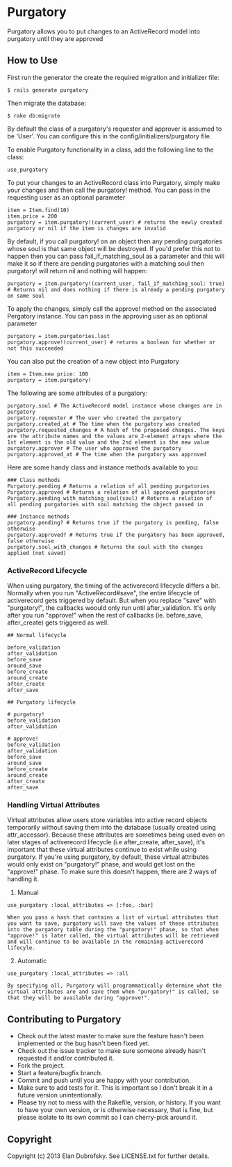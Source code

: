 # Purgatory

Purgatory allows you to put changes to an ActiveRecord model into purgatory until they are approved

## How to Use

First run the generator the create the required migration and initializer file:

    $ rails generate purgatory

Then migrate the database:

    $ rake db:migrate

By default the class of a purgatory's requester and approver is assumed to be 'User'. You can configure this in the config/initializers/purgatory file.

To enable Purgatory functionality in a class, add the following line to the class:

    use_purgatory

To put your changes to an ActiveRecord class into Purgatory, simply make your changes and then call the purgatory! method. You can pass in the requesting user as an optional parameter

    item = Item.find(10)
    item.price = 200
    purgatory = item.purgatory!(current_user) # returns the newly created purgatory or nil if the item is changes are invalid

By default, if you call purgatory! on an object then any pending purgatories whose soul is that same object will be destroyed. If you'd prefer this not to happen then you can pass fail_if_matching_soul as a parameter and this will make it so if there are pending purgatories with a matching soul then purgatory! will return nil and nothing will happen: 

    purgatory = item.purgatory!(current_user, fail_if_matching_soul: true) # Returns nil and does nothing if there is already a pending purgatory on same soul

To apply the changes, simply call the approve! method on the associated Pergatory instance. You can pass in the approving user as an optional parameter

    purgatory = item.purgatories.last
    purgatory.approve!(current_user) # returns a boolean for whether or not this succeeded

You can also put the creation of a new object into Purgatory

    item = Item.new price: 100
    purgatory = item.purgatory!

The following are some attributes of a purgatory:

    purgatory.soul # The ActiveRecord model instance whose changes are in purgatory
    purgatory.requester # The user who created the purgatory
    purgatory.created_at # The time when the purgatory was created
    purgatory.requested_changes # A hash of the proposed changes. The keys are the attribute names and the values are 2-element arrays where the 1st element is the old value and the 2nd element is the new value
    purgatory.approver # The user who approved the purgatory
    purgatory.approved_at # The time when the purgatory was approved

Here are some handy class and instance methods available to you:

    ### Class methods
    Purgatory.pending # Returns a relation of all pending purgatories
    Purgatory.approved # Returns a relation of all approved purgatories
    Purgatory.pending_with_matching_soul(soul) # Returns a relation of
    all pending purgatories with soul matching the object passed in

    ### Instance methods
    purgatory.pending? # Returns true if the purgatory is pending, false otherwise
    purgatory.approved? # Returns true if the purgatory has been approved, false otherwise
    purgatory.soul_with_changes # Returns the soul with the changes applied (not saved)

### ActiveRecord Lifecycle

  When using purgatory, the timing of the activerecord lifecycle differs a bit. Normally when you run "ActiveRecord#save", the entire lifecycle of activerecord gets triggered by default. But when you replace "save" with "purgatory!", the callbacks woould only run until after_validation. It's only after you run "approve!" when the rest of callbacks (ie. before_save, after_create) gets triggered as well.

    ## Normal lifecycle

    before_validation
    after_validation
    before_save
    around_save
    before_create
    around_create
    after_create
    after_save 

    ## Purgatory lifecycle

    # purgatory!
    before_validation
    after_validation

    # approve!
    before_validation
    after_validation
    before_save
    around_save
    before_create
    around_create
    after_create
    after_save 


### Handling Virtual Attributes

  Virtual attributes allow users store variables into active record objects temporarily without saving them into the database (usually created using attr_accessor). Because these attributes are sometimes being used even on later stages of activerecord lifecycle (i.e after_create, after_save), it's important that these virtual attributes continue to exist while using purgatory. If you're using purgatory, by default, these virtual attributes would only exist on "purgatory!" phase, and would get lost on the "approve!" phase. To make sure this doesn't happen, there are 2 ways of handling it. 

  1. Manual 
  
    use_purgatory :local_attributes => [:foo, :bar]

    When you pass a hash that contains a list of virtual attributes that you want to save, purgatory will save the values of these attributes into the purgatory table during the "purgatory!" phase, so that when "approve!" is later called, the virtual attributes will be retrieved and will continue to be available in the remaining activerecord lifecyle.

  2. Automatic 

    use_purgatory :local_attributes => :all

    By specifying all, Purgatory will programmatically determine what the virtual attributes are and save them when "purgatory!" is called, so that they will be available during "approve!".
  

## Contributing to Purgatory
 
* Check out the latest master to make sure the feature hasn't been implemented or the bug hasn't been fixed yet.
* Check out the issue tracker to make sure someone already hasn't requested it and/or contributed it.
* Fork the project.
* Start a feature/bugfix branch.
* Commit and push until you are happy with your contribution.
* Make sure to add tests for it. This is important so I don't break it in a future version unintentionally.
* Please try not to mess with the Rakefile, version, or history. If you want to have your own version, or is otherwise necessary, that is fine, but please isolate to its own commit so I can cherry-pick around it.

## Copyright

Copyright (c) 2013 Elan Dubrofsky. See LICENSE.txt for
further details.

